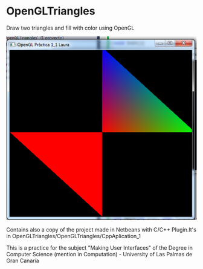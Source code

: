 # OpenGLTriangles
Draw two triangles and fill with color using OpenGL

![alt tag](https://raw.githubusercontent.com/LauraLaureus/OpenGLTriangles/master/OpenGLTriangles/OpenGLTriangles/Screenshot.png)


Contains also a copy of the project made in Netbeans with C/C++ Plugin.It's in OpenGLTriangles/OpenGLTriangles/CppAplication_1

This is a practice for the subject "Making User Interfaces" of the Degree in Computer Science (mention in Computation) - University of Las Palmas de Gran Canaria
